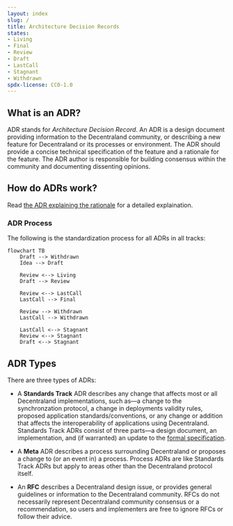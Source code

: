 ```yaml
---
layout: index
slug: /
title: Architecture Decision Records
states:
- Living
- Final
- Review
- Draft
- LastCall
- Stagnant
- Withdrawn
spdx-license: CC0-1.0
---
```


## What is an ADR?

ADR stands for _Architecture Decision Record_. An ADR is a design document providing information to the Decentraland community, or describing a new feature for Decentraland or its processes or environment. The ADR should provide a concise technical specification of the feature and a rationale for the feature. The ADR author is responsible for building consensus within the community and documenting dissenting opinions.

## How do ADRs work?

Read [the ADR explaining the rationale](/content/ADR-1-adr-process.md) for a detailed explaination.

### ADR Process

The following is the standardization process for all ADRs in all tracks:

```mermaid
flowchart TB
    Draft --> Withdrawn
    Idea --> Draft

    Review <--> Living
    Draft --> Review

    Review <--> LastCall
    LastCall --> Final

    Review --> Withdrawn
    LastCall --> Withdrawn

    LastCall <--> Stagnant
    Review <--> Stagnant
    Draft <--> Stagnant

```

## ADR Types

There are three types of ADRs:

- A **Standards Track** ADR describes any change that affects most or all Decentraland implementations, such as—a change to the synchronzation protocol, a change in deployments validity rules, proposed application standards/conventions, or any change or addition that affects the interoperability of applications using Decentraland. Standards Track ADRs consist of three parts—a design document, an implementation, and (if warranted) an update to the [formal specification](https://github.com/decentraland/yellowpaper).

- A **Meta** ADR describes a process surrounding Decentraland or proposes a change to (or an event in) a process. Process ADRs are like Standards Track ADRs but apply to areas other than the Decentraland protocol itself.

- An **RFC** describes a Decentraland design issue, or provides general guidelines or information to the Decentraland community. RFCs do not necessarily represent Decentraland community consensus or a recommendation, so users and implementers are free to ignore RFCs or follow their advice.
